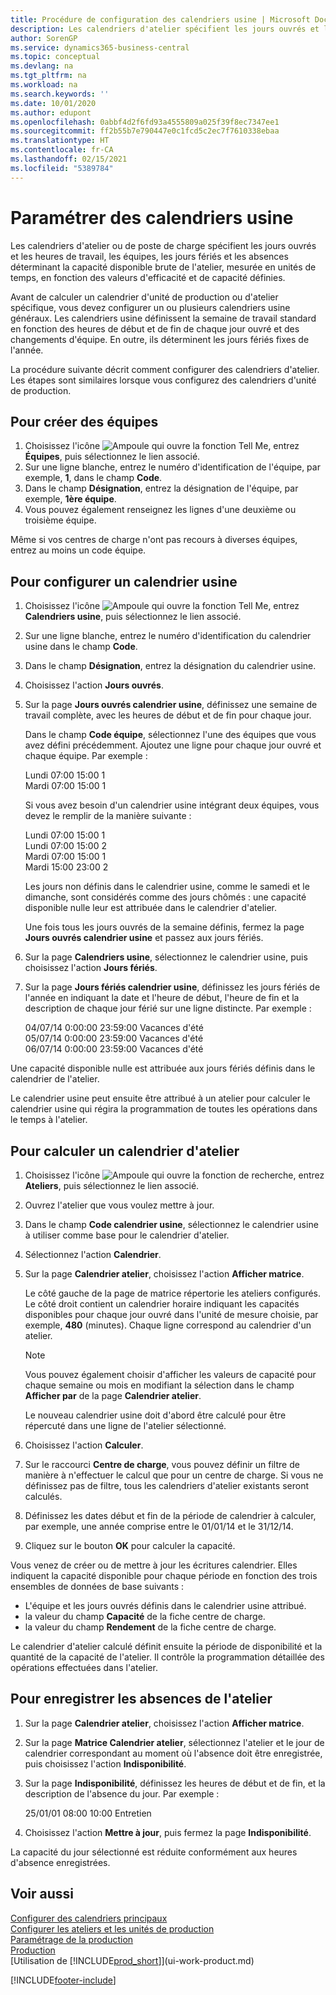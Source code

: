 ```yaml
---
title: Procédure de configuration des calendriers usine | Microsoft Docs
description: Les calendriers d'atelier spécifient les jours ouvrés et les heures de travail, les équipes, les jours fériés et les absences déterminant la capacité disponible brute de l'atelier, mesurée en unités de temps, en fonction des valeurs d'efficacité et de capacité définies. La création et l'activation d'un calendrier d'atelier nécessite plusieurs phases préliminaires.
author: SorenGP
ms.service: dynamics365-business-central
ms.topic: conceptual
ms.devlang: na
ms.tgt_pltfrm: na
ms.workload: na
ms.search.keywords: ''
ms.date: 10/01/2020
ms.author: edupont
ms.openlocfilehash: 0abbf4d2f6fd93a4555809a025f39f8ec7347ee1
ms.sourcegitcommit: ff2b55b7e790447e0c1fcd5c2ec7f7610338ebaa
ms.translationtype: HT
ms.contentlocale: fr-CA
ms.lasthandoff: 02/15/2021
ms.locfileid: "5389784"
---
```

# <a name="set-up-shop-calendars"></a>Paramétrer des calendriers usine
Les calendriers d'atelier ou de poste de charge spécifient les jours ouvrés et les heures de travail, les équipes, les jours fériés et les absences déterminant la capacité disponible brute de l'atelier, mesurée en unités de temps, en fonction des valeurs d'efficacité et de capacité définies.

Avant de calculer un calendrier d'unité de production ou d'atelier spécifique, vous devez configurer un ou plusieurs calendriers usine généraux. Les calendriers usine définissent la semaine de travail standard en fonction des heures de début et de fin de chaque jour ouvré et des changements d'équipe. En outre, ils déterminent les jours fériés fixes de l'année.  

La procédure suivante décrit comment configurer des calendriers d'atelier. Les étapes sont similaires lorsque vous configurez des calendriers d'unité de production.  

## <a name="to-create-work-shifts"></a>Pour créer des équipes  
1.  Choisissez l'icône ![Ampoule qui ouvre la fonction Tell Me](media/ui-search/search_small.png "Dites-moi ce que vous voulez faire"), entrez **Équipes**, puis sélectionnez le lien associé.  
2.  Sur une ligne blanche, entrez le numéro d'identification de l'équipe, par exemple, **1**, dans le champ **Code**.  
3.  Dans le champ **Désignation**, entrez la désignation de l'équipe, par exemple, **1ère équipe**.  
4.  Vous pouvez également renseignez les lignes d'une deuxième ou troisième équipe.  

Même si vos centres de charge n'ont pas recours à diverses équipes, entrez au moins un code équipe.  

## <a name="to-set-up-a-shop-calendar"></a>Pour configurer un calendrier usine  
1.  Choisissez l'icône ![Ampoule qui ouvre la fonction Tell Me](media/ui-search/search_small.png "Dites-moi ce que vous voulez faire"), entrez **Calendriers usine**, puis sélectionnez le lien associé.  
2.  Sur une ligne blanche, entrez le numéro d'identification du calendrier usine dans le champ **Code**.  
3.  Dans le champ **Désignation**, entrez la désignation du calendrier usine.  
4.  Choisissez l'action **Jours ouvrés**.
5.  Sur la page **Jours ouvrés calendrier usine**, définissez une semaine de travail complète, avec les heures de début et de fin pour chaque jour.  

    Dans le champ **Code équipe**, sélectionnez l'une des équipes que vous avez défini précédemment. Ajoutez une ligne pour chaque jour ouvré et chaque équipe. Par exemple :  

    Lundi  07:00 15:00 1   
    Mardi 07:00 15:00 1  

    Si vous avez besoin d'un calendrier usine intégrant deux équipes, vous devez le remplir de la manière suivante :  

    Lundi 07:00 15:00 1   
    Lundi 07:00 15:00 2  
    Mardi 07:00 15:00 1  
    Mardi 15:00 23:00 2  

    Les jours non définis dans le calendrier usine, comme le samedi et le dimanche, sont considérés comme des jours chômés : une capacité disponible nulle leur est attribuée dans le calendrier d'atelier.  

    Une fois tous les jours ouvrés de la semaine définis, fermez la page **Jours ouvrés calendrier usine** et passez aux jours fériés.  

6.  Sur la page **Calendriers usine**, sélectionnez le calendrier usine, puis choisissez l'action **Jours fériés**.
7. Sur la page **Jours fériés calendrier usine**, définissez les jours fériés de l'année en indiquant la date et l'heure de début, l'heure de fin et la description de chaque jour férié sur une ligne distincte. Par exemple :  

    04/07/14 0:00:00 23:59:00 Vacances d'été  
    05/07/14 0:00:00 23:59:00 Vacances d'été  
    06/07/14 0:00:00 23:59:00 Vacances d'été  

Une capacité disponible nulle est attribuée aux jours fériés définis dans le calendrier de l'atelier.  

Le calendrier usine peut ensuite être attribué à un atelier pour calculer le calendrier usine qui régira la programmation de toutes les opérations dans le temps à l'atelier.  

## <a name="to-calculate-a-work-center-calendar"></a>Pour calculer un calendrier d'atelier  

1.  Choisissez l'icône ![Ampoule qui ouvre la fonction de recherche](media/ui-search/search_small.png "Dites-moi ce que vous voulez faire"), entrez **Ateliers**, puis sélectionnez le lien associé.
2. Ouvrez l'atelier que vous voulez mettre à jour.  
3. Dans le champ **Code calendrier usine**, sélectionnez le calendrier usine à utiliser comme base pour le calendrier d'atelier.  
4. Sélectionnez l'action **Calendrier**.  
5. Sur la page **Calendrier atelier**, choisissez l'action **Afficher matrice**.  

    Le côté gauche de la page de matrice répertorie les ateliers configurés. Le côté droit contient un calendrier horaire indiquant les capacités disponibles pour chaque jour ouvré dans l'unité de mesure choisie, par exemple, **480** (minutes). Chaque ligne correspond au calendrier d'un atelier.  

    > [!NOTE]  
    >  Vous pouvez également choisir d'afficher les valeurs de capacité pour chaque semaine ou mois en modifiant la sélection dans le champ **Afficher par** de la page **Calendrier atelier**.  

    Le nouveau calendrier usine doit d'abord être calculé pour être répercuté dans une ligne de l'atelier sélectionné.  

6.  Choisissez l'action **Calculer**.  
7.  Sur le raccourci **Centre de charge**, vous pouvez définir un filtre de manière à n'effectuer le calcul que pour un centre de charge. Si vous ne définissez pas de filtre, tous les calendriers d'atelier existants seront calculés.  
8.  Définissez les dates début et fin de la période de calendrier à calculer, par exemple, une année comprise entre le 01/01/14 et le 31/12/14.
9. Cliquez sur le bouton **OK** pour calculer la capacité.  

Vous venez de créer ou de mettre à jour les écritures calendrier. Elles indiquent la capacité disponible pour chaque période en fonction des trois ensembles de données de base suivants :  

- L'équipe et les jours ouvrés définis dans le calendrier usine attribué.  
- la valeur du champ **Capacité** de la fiche centre de charge.  
- la valeur du champ **Rendement** de la fiche centre de charge.  

Le calendrier d'atelier calculé définit ensuite la période de disponibilité et la quantité de la capacité de l'atelier. Il contrôle la programmation détaillée des opérations effectuées dans l'atelier.  

## <a name="to-record-work-center-absence"></a>Pour enregistrer les absences de l'atelier  
1.  Sur la page **Calendrier atelier**, choisissez l'action **Afficher matrice**.
2. Sur la page **Matrice Calendrier atelier**, sélectionnez l'atelier et le jour de calendrier correspondant au moment où l'absence doit être enregistrée, puis choisissez l'action **Indisponibilité**.  
3.  Sur la page **Indisponibilité**, définissez les heures de début et de fin, et la description de l'absence du jour. Par exemple :  

    25/01/01 08:00 10:00 Entretien  

4.  Choisissez l'action **Mettre à jour**, puis fermez la page **Indisponibilité**.  

La capacité du jour sélectionné est réduite conformément aux heures d'absence enregistrées.  

## <a name="see-also"></a>Voir aussi  
[Configurer des calendriers principaux](across-how-to-assign-base-calendars.md)  
[Configurer les ateliers et les unités de production](production-how-to-set-up-work-and-machine-centers.md)  
[Paramétrage de la production](production-configure-production-processes.md)  
[Production](production-manage-manufacturing.md)  
[Utilisation de [!INCLUDE[prod_short](includes/prod_short.md)]](ui-work-product.md)  


[!INCLUDE[footer-include](includes/footer-banner.md)]